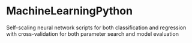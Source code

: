 # MachineLearningPython
Self-scaling neural network scripts for both classification and regression with cross-validation for both parameter search and model evaluation
